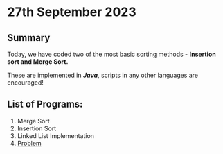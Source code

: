 # 27th September 2023

## Summary

Today, we have coded two of the most basic sorting methods - __Insertion sort and Merge Sort.__

These are implemented in __*Java*__, scripts in any other languages are encouraged!

## List of Programs:

1. Merge Sort
2. Insertion Sort
3. Linked List Implementation
4. [Problem]([https://workat.tech/problem-solving/practice/reverse-linked-list-k-group](https://practice.geeksforgeeks.org/problems/reverse-a-linked-list/1)https://practice.geeksforgeeks.org/problems/reverse-a-linked-list/1)
